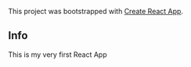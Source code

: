 This project was bootstrapped with [Create React App](https://github.com/facebook/create-react-app).

## Info

This is my very first React App
